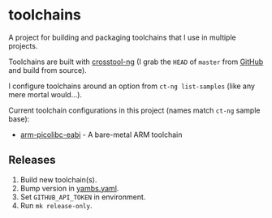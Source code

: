 # toolchains

A project for building and packaging toolchains that I use in multiple
projects.

Toolchains are built with [crosstool-ng](https://crosstool-ng.github.io/)
(I grab the `HEAD` of `master` from
[GitHub](https://github.com/crosstool-ng/crosstool-ng) and build from source).

I configure toolchains around an option from `ct-ng list-samples` (like any
mere mortal would...).

Current toolchain configurations in this project (names match `ct-ng` sample
base):
* [arm-picolibc-eabi](arm-picolibc-eabi/.config) - A bare-metal ARM toolchain

## Releases

1. Build new toolchain(s).
1. Bump version in [yambs.yaml](yambs.yaml).
1. Set `GITHUB_API_TOKEN` in environment.
1. Run `mk release-only`.
